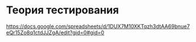 # Теория тестирования
https://docs.google.com/spreadsheets/d/1DUX7M10XKTqzh3dtAA69bnue7eQr15Zo8q1ctdJJZgA/edit?gid=0#gid=0
